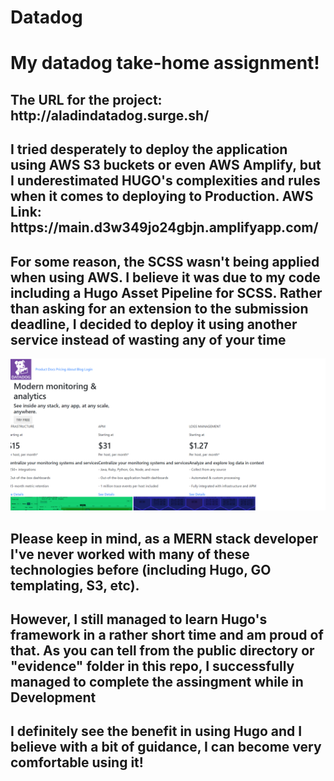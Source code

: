 # Datadog
<h1>My datadog take-home assignment!</h1>

<h2>The URL for the project: http://aladindatadog.surge.sh/ </h2>
<h2>I tried desperately to deploy the application using AWS S3 buckets or even AWS Amplify, but I underestimated HUGO's complexities and rules when it comes to deploying to Production. AWS Link: https://main.d3w349jo24gbjn.amplifyapp.com/</h2>


<h2>For some reason, the SCSS wasn't being applied when using AWS. I believe it was due to my code including a Hugo Asset Pipeline for SCSS. Rather than asking for an extension to the submission deadline, I decided to deploy it using another service instead of wasting any of your time</h2>

<img src="evidence/9.png" />

<h2>Please keep in mind, as a MERN stack developer I've never worked with many of these technologies before (including Hugo, GO templating, S3, etc).</h2>

<h2>However, I still managed to learn Hugo's framework in a rather short time and am proud of that. As you can tell from the public directory or "evidence" folder in this repo, I successfully managed to complete the assingment while in Development</h2>

  
<h2>I definitely see the benefit in using Hugo and I believe with a bit of guidance, I can become very comfortable using it!</h2>

